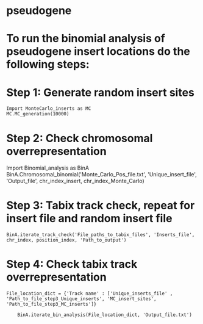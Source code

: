 # pseudogene
# To run the binomial analysis of pseudogene insert locations do the following steps:

# Step 1: Generate random insert sites

	Import MonteCarlo_inserts as MC
	MC.MC_generation(10000)

# Step 2: Check chromosomal overrepresentation
Import Binomial_analysis as BinA
BinA.Chromosomal_binomial('Monte_Carlo_Pos_file.txt', 'Unique_insert_file', 'Output_file', chr_index_insert, chr_index_Monte_Carlo)

# Step 3: Tabix track check, repeat for insert file and random insert file

	BinA.iterate_track_check('File_paths_to_tabix_files', 'Inserts_file', chr_index, position_index, 'Path_to_output')

# Step 4: Check tabix track overrepresentation

	File_location_dict = {'Track name' : ['Unique_inserts_file' , 'Path_to_file_step3_Unique_inserts', 'MC_insert_sites', 'Path_to_file_step3_MC_inserts']}
	
		BinA.iterate_bin_analysis(File_location_dict, 'Output_file.txt')
